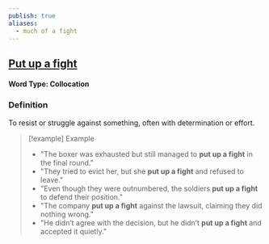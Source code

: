 ```yaml
---
publish: true
aliases:
  - much of a fight
---
```

## [Put up a fight](https://dictionary.cambridge.org/dictionary/english/put-up-a-fight)

#### Word Type: Collocation

### Definition
To resist or struggle against something, often with determination or effort.

> [!example] Example
> 
> - "The boxer was exhausted but still managed to **put up a fight** in the final round."
> - "They tried to evict her, but she **put up a fight** and refused to leave."
> - "Even though they were outnumbered, the soldiers **put up a fight** to defend their position."
> - "The company **put up a fight** against the lawsuit, claiming they did nothing wrong."
> - "He didn’t agree with the decision, but he didn’t **put up a fight** and accepted it quietly."
